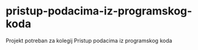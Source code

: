 # pristup-podacima-iz-programskog-koda
Projekt potreban za kolegij Pristup podacima iz programskog koda

